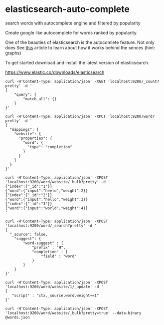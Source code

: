 # elasticsearch-auto-complete
search words with autocomplete engine and filtered by popularity

Create google like autocomplete for words ranked by popularity. 

One of the beauties of elasticsearch is the autocomlete feature. 
Not only does 
See [this](https://www.elastic.co/blog/you-complete-me)
article to learn about how it works behind the sences (hint: graphs)

To get started download and install the latest version of elasticsearch.
 
 https://www.elastic.co/downloads/elasticsearch
```
curl -H'Content-Type: application/json' -XGET 'localhost:9200/_count?pretty' -d '
{
    "query": {
        "match_all": {}
    }
}'
```
```
curl -H'Content-Type: application/json' -XPUT 'localhost:9200/word?pretty' -d ' 
{
  "mappings": {
    "website": {
      "properties": {
        "word": {
          "type": "completion"
        }
      }
    }
  }
}'
```
```
curl -H'Content-Type: application/json' -XPOST 'localhost:9200/word/website/_bulk?pretty' -d ' 
{"index":{"_id":"1"}}
{"word":{"input":"heelo","weight":2}}
{"index":{"_id":"2"}}
{"word":{"input":"hello","weight":3}}
{"index":{"_id":"3"}}
{"word":{"input":"world","weight":4}}
'
```
```
curl -H'Content-Type: application/json' -XPOST 'localhost:9200/word/_search?pretty' -d '
{
  "_source": false,
    "suggest": {
        "word-suggest" : {
            "prefix" : "H",
            "completion" : {
                "field" : "word"
            }
        }
    }
}'
```
```
curl -H'Content-Type: application/json' -XPOST 'localhost:9200/word/website/1/_update' -d '
{
   "script" : "ctx._source.word.weight+=1"
}'
```
```
curl -H'Content-Type: application/json' -XPOST 'localhost:9200/word/website/_bulk?pretty=true' --data-binary @words.json
```

